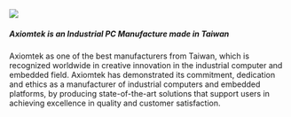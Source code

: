 <div class="grid grid-cols-1 gap-5">
  <div class="flex gap-8 p-6 w-full bg-white border border-neutral-6 rounded-md">
    <div class="grid place-content-center min-w-24 h-24">
      <img src="./partner/axiomtek.png" class="object-cover" />
    </div>
    <div>
      <h5>Axiomtek is an Industrial PC Manufacture made in Taiwan</h5>
      <p class="pt-4">
        Axiomtek as one of the best manufacturers from Taiwan, which is recognized worldwide in creative innovation in the industrial computer and embedded field. Axiomtek has demonstrated its commitment, dedication and ethics as a manufacturer of industrial computers and embedded platforms, by producing state-of-the-art solutions that support users in achieving excellence in quality and customer satisfaction.
      </p>
    </div>
  </div>
</div>